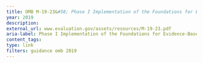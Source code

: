 ```yaml
---
title: OMB M-19-23&#58; Phase I Implementation of the Foundations for Evidence-Based Policymaking Act of 2018&#58; Learning Agendas, Personnel, and Planning Guidance, 2019
year: 2019
description: 
external_url: www.evaluation.gov/assets/resources/M-19-23.pdf
aria-label: Phase I Implementation of the Foundations for Evidence-Based Policymaking Act
content_tags: 
type: link
filters: guidance omb 2019
---
```

